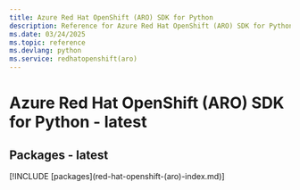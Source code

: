 ```yaml
---
title: Azure Red Hat OpenShift (ARO) SDK for Python
description: Reference for Azure Red Hat OpenShift (ARO) SDK for Python
ms.date: 03/24/2025
ms.topic: reference
ms.devlang: python
ms.service: redhatopenshift(aro)
---
```

# Azure Red Hat OpenShift (ARO) SDK for Python - latest
## Packages - latest
[!INCLUDE [packages](red-hat-openshift-(aro\)-index.md)]